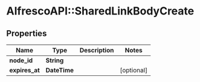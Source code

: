 # AlfrescoAPI::SharedLinkBodyCreate

## Properties
Name | Type | Description | Notes
------------ | ------------- | ------------- | -------------
**node_id** | **String** |  | 
**expires_at** | **DateTime** |  | [optional] 


